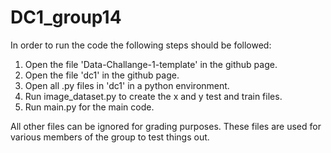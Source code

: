 # DC1_group14

In order to run the code the following steps should be followed:
1. Open the file 'Data-Challange-1-template' in the github page.
2. Open the file 'dc1' in the github page.
3. Open all .py files in 'dc1' in a python environment.
4. Run image_dataset.py to create the x and y test and train files.
5. Run main.py for the main code.


All other files can be ignored for grading purposes. These files are used for various members of the group to test things out.
